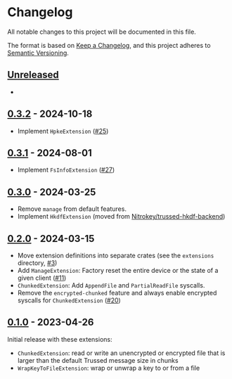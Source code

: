 <!--
Copyright (C) Nitrokey GmbH
SPDX-License-Identifier: CC0-1.0
-->

# Changelog
All notable changes to this project will be documented in this file.

The format is based on [Keep a Changelog](https://keepachangelog.com/en/1.0.0/),
and this project adheres to [Semantic Versioning](https://semver.org/spec/v2.0.0.html).

## [Unreleased][]

[Unreleased]: https://github.com/trussed-dev/trussed-staging/compare/v0.3.2...HEAD

-

## [0.3.2][] - 2024-10-18

[0.3.2]: https://github.com/trussed-dev/trussed-staging/compare/v0.3.1...v0.3.2

- Implement `HpkeExtension` ([#25](https://github.com/trussed-dev/trussed-staging/pull/25))

## [0.3.1][] - 2024-08-01

[0.3.1]: https://github.com/trussed-dev/trussed-staging/compare/v0.3.0...v0.3.1

- Implement `FsInfoExtension` ([#27](https://github.com/trussed-dev/trussed-staging/pull/27))

## [0.3.0][] - 2024-03-25

[0.3.0]: https://github.com/trussed-dev/trussed-staging/compare/v0.2.0...v0.3.0

- Remove `manage` from default features.
- Implement `HkdfExtension` (moved from [Nitrokey/trussed-hkdf-backend][])

[Nitrokey/trussed-hkdf-backend]: https://github.com/Nitrokey/trussed-hkdf-backend

## [0.2.0][] - 2024-03-15

[0.2.0]: https://github.com/trussed-dev/trussed-staging/compare/v0.1.0...v0.2.0

- Move extension definitions into separate crates (see the `extensions` directory, [#3][])
- Add `ManageExtension`: Factory reset the entire device or the state of a given client ([#11][])
- `ChunkedExtension`: Add `AppendFile` and `PartialReadFile` syscalls.
- Remove the `encrypted-chunked` feature and always enable encrypted syscalls
  for `ChunkedExtension` ([#20][])

[#3]: https://github.com/trussed-dev/trussed-staging/issues/3
[#11]: https://github.com/trussed-dev/trussed-staging/pull/11
[#20]: https://github.com/trussed-dev/trussed-staging/issues/20

## [0.1.0][] - 2023-04-26

Initial release with these extensions:
- `ChunkedExtension`: read or write an unencrypted or encrypted file that is larger than the default Trussed message size in chunks
- `WrapKeyToFileExtension`: wrap or unwrap a key to or from a file

[0.1.0]: https://github.com/trussed-dev/trussed-staging/releases/tag/v0.1.0
